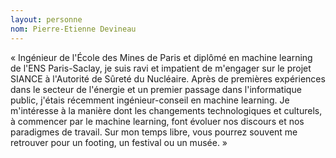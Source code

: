 ```yaml
--- 
layout: personne 
nom: Pierre-Etienne Devineau 
--- 
```


« Ingénieur de l'École des Mines de Paris et diplômé en machine learning de l'ENS Paris-Saclay, je suis ravi et impatient de m'engager sur le projet SIANCE à l'Autorité de Sûreté du Nucléaire. Après de premières expériences dans le secteur de l'énergie et un premier passage dans l'informatique public, j'étais récemment ingénieur-conseil en machine learning. Je m'intéresse à la manière dont les changements technologiques et culturels, à commencer par le machine learning, font évoluer nos discours et nos paradigmes de travail. Sur mon temps libre, vous pourrez souvent me retrouver pour un footing, un festival ou un musée. » 
